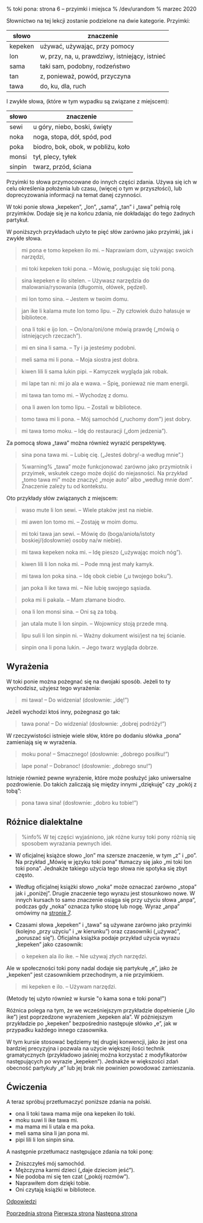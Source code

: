 % toki pona: strona 6 – przyimki i miejsca
% /dev/urandom
% marzec 2020

Słownictwo na tej lekcji zostanie podzielone na dwie kategorie. Przyimki:

| słowo | znaczenie |
|----|----|
| kepeken | używać, używając, przy pomocy |
| lon | w, przy, na, u, prawdziwy, istniejący, istnieć |
| sama | taki sam, podobny, rodzeństwo |
| tan | z, ponieważ, powód, przyczyna |
| tawa | do, ku, dla, ruch |

I zwykłe słowa, (które w tym wypadku są związane z miejscem):

| słowo | znaczenie |
|----|----|
| sewi | u góry, niebo, boski, święty |
| noka | noga, stopa, dół, spód, pod |
| poka | biodro, bok, obok, w pobliżu, koło |
| monsi | tył, plecy, tyłek |
| sinpin | twarz, przód, ściana |

Przyimki to słowa przymocowane do innych części zdania. Używa się ich
w celu określenia położenia lub czasu, (więcej o tym w przyszłości),
lub doprecyzowania informacji na temat danej czynności.

W toki ponie słowa „kepeken”, „lon”, „sama”, „tan” i „tawa” pełnią rolę
przyimków. Dodaje się je na końcu zdania, nie dokładając do tego żadnych
partykuł.

W poniższych przykładach użyto te pięć słów zarówno jako przyimki,
jak i zwykłe słowa.

> mi pona e tomo kepeken ilo mi. – Naprawiam dom, używając swoich narzędzi,

> mi toki kepeken toki pona. – Mówię, posługując się toki poną.

> sina kepeken e ilo sitelen. – Używasz narzędzia do malowania/rysowania
> (długomis, ołówek, pędzel).

> mi lon tomo sina. – Jestem w twoim domu.

> jan ike li kalama mute lon tomo lipu. – Zły człowiek dużo hałasuje
> w bibliotece.

> ona li toki e ijo lon. – On/ona/oni/one mówią prawdę („mówią o istniejących
> rzeczach”).

> mi en sina li sama. – Ty i ja jesteśmy podobni.

> meli sama mi li pona. – Moja siostra jest dobra.

> kiwen lili li sama lukin pipi. – Kamyczek wygląda jak robak.

> mi lape tan ni: mi jo ala e wawa. – Śpię, ponieważ nie mam energii.

> mi tawa tan tomo mi. – Wychodzę z domu.

> ona li awen lon tomo lipu. – Zostali w bibliotece.

> tomo tawa mi li pona. – Mój samochód („ruchomy dom”) jest dobry.

> mi tawa tomo moku. – Idę do restauracji („dom jedzenia”).

Za pomocą słowa „tawa” można również wyrazić perspektywę.

> sina pona tawa mi. – Lubię cię. („Jesteś dobry/-a według mnie”.)

> %warning%
> „tawa” może funkcjonować zarówno jako przymiotnik i przyimek, wskutek
czego może dojść do niejasności. Na przykład „tomo tawa mi” może znaczyć
„moje auto” albo „według mnie dom”. Znaczenie zależy tu od kontekstu.

Oto przykłady słów związanych z miejscem:

> waso mute li lon sewi. – Wiele ptaków jest na niebie.

> mi awen lon tomo mi. – Zostaję w moim domu.

> mi toki tawa jan sewi. – Mówię do (boga/anioła/istoty boskiej/(dosłownie) osoby na/w niebie).

> mi tawa kepeken noka mi. – Idę pieszo („używając moich nóg”).

> kiwen lili li lon noka mi. – Pode mną jest mały kamyk.

> mi tawa lon poka sina. – Idę obok ciebie („u twojego boku”).

> jan poka li ike tawa mi. – Nie lubię swojego sąsiada.

> poka mi li pakala. – Mam złamane biodro.

> ona li lon monsi sina. – Oni są za tobą.

> jan utala mute li lon sinpin. – Wojownicy stoją przede mną.

> lipu suli li lon sinpin ni. – Ważny dokument wisi/jest na tej ścianie.

> sinpin ona li pona lukin. – Jego twarz wygląda dobrze.

## Wyrażenia

W toki ponie można pożegnać się na dwojaki sposób. Jeżeli to ty wychodzisz,
użyjesz tego wyrażenia:

> mi tawa! – Do widzenia! (dosłownie: „idę!”)

Jeżeli wychodzi ktoś inny, pożegnasz go tak:

> tawa pona! – Do widzenia! (dosłownie: „dobrej podróży!”)

W rzeczywistości istnieje wiele słów, które po dodaniu słówka „pona”
zamieniają się w wyrażenia.

> moku pona! – Smacznego! (dosłownie: „dobrego posiłku!”)

> lape pona! – Dobranoc! (dosłownie: „dobrego snu!”)

Istnieje również pewne wyrażenie, które może posłużyć jako uniwersalne
pozdrowienie. Do takich zaliczają się między innymi „dziękuję” czy
„pokój z tobą”:

> pona tawa sina! (dosłownie: „dobro ku tobie!”)

## Różnice dialektalne

> %info%
> W tej części wyjaśniono, jak różne kursy toki pony różnią się
> sposobem wyrażania pewnych idei.

* W oficjalnej książce słowo „lon” ma szersze znaczenie, w tym „z” i „po”.
Na przykład „Mówię w języku toki pona” tłumaczy się jako „mi toki lon toki pona”.
Jednakże takiego użycia tego słowa nie spotyka się zbyt często.

* Według oficjalnej książki słowo „noka” może oznaczać zarówno „stopa” jak i
„poniżej”. Drugie znaczenie tego wyrazu jest stosunkowo nowe. W innych kursach
to samo znaczenie osiąga się przy użyciu słowa „anpa”, podczas gdy „noka”
oznacza tylko stopę lub nogę. Wyraz „anpa” omówimy na [stronie 7](pl_7.html).

* Czasami słowa „kepeken” i „tawa” są używane zarówno jako przyimki (kolejno
„przy użyciu” i „w kierunku”) oraz czasowniki („używać”, „poruszać się”).
Oficjalna książka podaje przykład użycia wyrazu „kepeken” jako czasownik:

> o kepeken ala ilo ike. – Nie używaj złych narzędzi.

Ale w społeczności toki pony nadal dodaje się partykułę „e”, jako że „kepeken”
jest czasownikiem przechodnym, a nie przyimkiem.

> mi kepeken e ilo. – Używam narzędzi.

(Metody tej użyto również w kursie "o kama sona e toki pona!")

Różnica polega na tym, że we wcześniejszym przykładzie dopełnienie („ilo ike”)
jest poprzedzone wyrażeniem „kepeken ala”. W późniejszym przykładzie po „kepeken”
bezpośrednio następuje słówko „e”, jak w przypadku każdego innego czasownika.

W tym kursie stosować będziemy tej drugiej konwencji, jako że jest ona bardziej
precyzyjna i pozwala na użycie większej ilości technik gramatycznych (przykładowo
jaśniej można korzystać z modyfikatorów następujących po wyrazie „kepeken”).
Jednakże w większości zdań obecność partykuły „e” lub jej brak nie powinien
powodować zamieszania.

## Ćwiczenia

A teraz spróbuj przetłumaczyć poniższe zdania na polski.

* ona li toki tawa mama mije ona kepeken ilo toki.
* moku suwi li ike tawa mi.
* ma mama mi li utala e ma poka.
* meli sama sina li jan pona mi.
* pipi lili li lon sinpin sina.

A następnie przetłumacz następujące zdania na toki ponę:

* Zniszczyłeś mój samochód.
* Mężczyzna karmi dzieci („daje dzieciom jeść”).
* Nie podoba mi się ten czat („pokój rozmów”).
* Naprawiłem dom dzięki tobie.
* Oni czytają książki w bibliotece.

[Odpowiedzi](pl_answers.html#p6)

[Poprzednia strona](pl_5.html) [Pierwsza strona](pl_index.html) [Następna strona](pl_7.html)